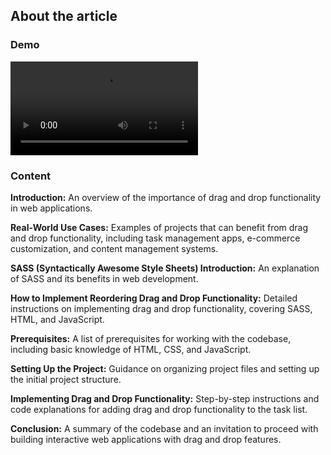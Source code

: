 ## About the article

### Demo

<video src="Drag%20and%20drop%20testing.mp4" controls title="Title" style="max-width: 730px;"></video>

### Content

**Introduction:** An overview of the importance of drag and drop functionality in web applications.

**Real-World Use Cases:** Examples of projects that can benefit from drag and drop functionality, including task management apps, e-commerce customization, and content management systems.

**SASS (Syntactically Awesome Style Sheets) Introduction:** An explanation of SASS and its benefits in web development.

**How to Implement Reordering Drag and Drop Functionality:** Detailed instructions on implementing drag and drop functionality, covering SASS, HTML, and JavaScript.

**Prerequisites:** A list of prerequisites for working with the codebase, including basic knowledge of HTML, CSS, and JavaScript.

**Setting Up the Project:** Guidance on organizing project files and setting up the initial project structure.

**Implementing Drag and Drop Functionality:** Step-by-step instructions and code explanations for adding drag and drop functionality to the task list.

**Conclusion:** A summary of the codebase and an invitation to proceed with building interactive web applications with drag and drop features.
